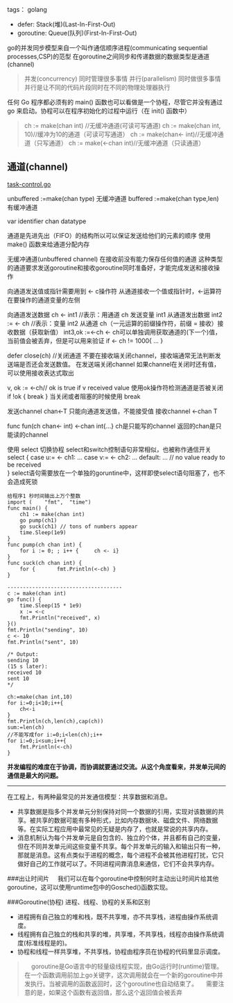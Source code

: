 tags： golang

- defer: Stack(堆)(Last-In-First-Out)
- goroutine: Queue(队列)(First-In-First-Out)

go的并发同步模型来自一个叫作通信顺序进程(communicating sequential processes,CSP)的范型
在goroutine之间同步和传递数据的数据类型是通道(channel)


>并发(concurrency)	同时管理很多事情
>并行(parallelism)	同时做很多事情
>并行是让不同的代码片段同时在不同的物理处理器执行


任何 Go 程序都必须有的 main() 函数也可以看做是一个协程，尽管它并没有通过 go 来启动。协程可以在程序初始化的过程中运行（在 init() 函数中）


>ch := make(chan int) //无缓冲通道(可读可写通道)
>ch := make(chan int, 10)//缓冲为10的通道（可读可写通道）
>ch := make(chan<- int)//无缓冲通道（只写通道）
>ch := make(<-chan int)//无缓冲通道（只读通道）


## 通道(channel)

[task-control.go](./code/task_control.go)

unbuffered :=make(chan type)	无缓冲通道
buffered :=make(chan type,len)	有缓冲通道

var identifier chan datatype

通道是先进先出（FIFO）的结构所以可以保证发送给他们的元素的顺序
使用 make() 函数来给通道分配内存

无缓冲通道(unbuffered channel)
在接收前没有能力保存任何值的通道
这种类型的通道要求发送goroutine和接收goroutine同时准备好，才能完成发送和接收操作


向通道发送值或指针需要用到 <- c操作符
从通道接收一个值或指针时，<-运算符在要操作的通道变量的左侧

向通道发送数据
ch <- int1     //表示：用通道 ch 发送变量 int1
从通道发出数据
int2 := <- ch   //表示：变量 int2 从通道 ch（一元运算的前缀操作符，前缀 = 接收）接收数据（获取新值）
int3,ok :=<-ch
<- ch可以单独调用获取通道的(下一个)值，当前值会被丢弃，但是可以用来验证
if <- ch != 1000{   ...  }

defer close(ch)    //关闭通道
不要在接收端关闭channel，接收端通常无法判断发送端是否还会发送数值。
在发送端关闭channel
如果channel在关闭时还有值，可以使用接收表达式取出

v, ok := <-ch// ok is true if v received value   使用ok操作符检测通道是否被关闭
if !ok {  break  }
当关闭或者阻塞的时候使用 break


发送channel
chan<-T   只能向通道发送值，不能接受值
接收channel
<-chan T

func fun(ch chan<- int) <-chan int{...}
ch是只能写的channel
返回的chan是只能读的channel


使用 select 切换协程
select和switch控制语句非常相似，也被称作通信开关
select {
case u:= <- ch1:        ...
case v:= <- ch2:        ...
default:  	...	// no value ready to be received  
}
select语句需要放在一个单独的goruntine中，这样即使select语句阻塞了，也不会造成死锁





```
给程序1 秒时间输出上万个整数
import (	"fmt",	"time")
func main() {
	ch1 := make(chan int)
	go pump(ch1)
	go suck(ch1) // tons of numbers appear
	time.Sleep(1e9)
}
func pump(ch chan int) {
	for i := 0; ; i++ {		ch <- i}
}
func suck(ch chan int) {
	for {		fmt.Println(<-ch) }
}

-------------------------------------
c := make(chan int)
go func() {
	time.Sleep(15 * 1e9)
	x := <-c
	fmt.Println("received", x)
}()
fmt.Println("sending", 10)
c <- 10
fmt.Println("sent", 10)

/* Output:
sending 10
(15 s later):
received 10
sent 10
*/
```

```
ch:=make(chan int,10)
for i:=0;i<10;i++{
	ch<-i
}
fmt.Println(ch,len(ch),cap(ch))
sum:=len(ch)
//不能写成for i:=0;i<len(ch);i++
for i:=0;i<sum;i++{
	fmt.Println(<-ch)
}
```

**并发编程的难度在于协调，而协调就要通过交流。从这个角度看来，并发单元间的通信是最大的问题。**

----------
在工程上，有两种最常见的并发通信模型：共享数据和消息。

 - 共享数据是指多个并发单元分别保持对同一个数据的引用，实现对该数据的共享。被共享的数据可能有多种形式，比如内存数据块、磁盘文件、网络数据等。在实际工程应用中最常见的无疑是内存了，也就是常说的共享内存。
 - 消息机制认为每个并发单元是自包含的、独立的个体，并且都有自己的变量，但在不同并发单元间这些变量不共享。每个并发单元的输入和输出只有一种，那就是消息。这有点类似于进程的概念，每个进程不会被其他进程打扰，它只做好自己的工作就可以了。不同进程间靠消息来通信，它们不会共享内存。

###出让时间片
&nbsp;&nbsp;&nbsp;&nbsp;我们可以在每个goroutine中控制何时主动出让时间片给其他goroutine，这可以使用runtime包中的Gosched()函数实现。

###Goroutine(协程)
进程、线程、协程的关系和区别

 - 进程拥有自己独立的堆和栈，既不共享堆，亦不共享栈，进程由操作系统调度。
 - 线程拥有自己独立的栈和共享的堆，共享堆，不共享栈，线程亦由操作系统调度(标准线程是的)。
 - 协程和线程一样共享堆，不共享栈，协程由程序员在协程的代码里显示调度。

>&nbsp;&nbsp;&nbsp;&nbsp;goroutine是Go语言中的轻量级线程实现，由Go运行时(runtime)管理。在一个函数调用前加上go关键字，这次调用就会在一个新的goroutine中并发执行。当被调用的函数返回时，这个goroutine也自动结束了。
&nbsp;&nbsp;&nbsp;&nbsp;需要注意的是，如果这个函数有返回值，那么这个返回值会被丢弃


  [1]: https://upload.wikimedia.org/wikipedia/commons/2/25/Insertion_sort_animation.gif
